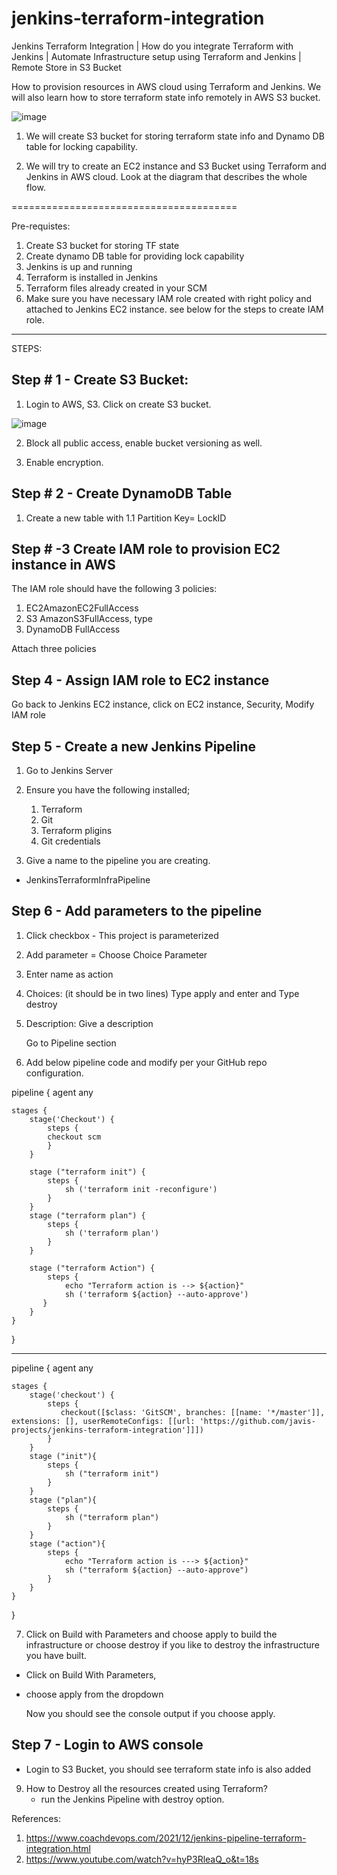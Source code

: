 # jenkins-terraform-integration
Jenkins Terraform Integration | How do you integrate Terraform with Jenkins | Automate Infrastructure setup using Terraform and Jenkins | Remote Store in S3 Bucket

How to provision resources in AWS cloud using Terraform and Jenkins. We will also learn how to store terraform state info remotely in AWS S3 bucket.

![image](https://user-images.githubusercontent.com/104481671/200746110-17792f1e-8c8d-4424-ad0b-6fc897088a70.png)

1. We will create S3 bucket for storing terraform state info and Dynamo DB table for locking capability. 

2. We will try to create an EC2 instance and S3 Bucket using Terraform and Jenkins in AWS cloud. Look at the diagram that describes the whole flow. 

=======================================

Pre-requistes:
1. Create S3 bucket for storing TF state
2. Create dynamo DB table for providing lock capability
3. Jenkins is up and running
4. Terraform is installed in Jenkins
5. Terraform files already created in your SCM
6. Make sure you have necessary IAM role created with right policy and attached to Jenkins EC2 instance. see below for the steps to create IAM role.

-----------------------------------------------------

STEPS:

Step # 1 - 
Create S3 Bucket:
-----------------

1. Login to AWS, S3. Click on create S3 bucket.

![image](https://user-images.githubusercontent.com/104481671/200751949-75596f6f-d473-4f98-b868-852acec0b735.png)



2. Block all public access, enable bucket versioning as well.

3. Enable encryption.


Step # 2 - 
Create DynamoDB Table
---------------------

1. Create a new table with
1.1 Partition Key= LockID


Step # -3 
Create IAM role to provision EC2 instance in AWS 
------------------------------------------------

The IAM role should have the following 3 policies:
1. EC2AmazonEC2FullAccess 
2. S3 AmazonS3FullAccess, type 
3. DynamoDB FullAccess

Attach three policies


Step 4 - 
Assign IAM role to EC2 instance
-------------------------------

Go back to Jenkins EC2 instance, click on EC2 instance, Security, Modify IAM role


Step 5 - 
Create a new Jenkins Pipeline
-----------------------------

1. Go to Jenkins Server
2. Ensure you have the following installed;
    1. Terraform
    2. Git
    3. Terraform pligins
    4. Git credentials
  


3. Give a name to the pipeline you are creating.
- JenkinsTerraformInfraPipeline

Step 6 - 
Add parameters to the pipeline
-------------------------------

1. Click checkbox - This project is parameterized 

2. Add parameter = Choose Choice Parameter

3. Enter name as action

4. Choices: (it should be in two lines)
   Type apply and enter and 
   Type destroy
  
5. Description: Give a description

      Go to Pipeline section

6. Add below pipeline code and modify per your GitHub repo configuration.

pipeline {
    agent any

    stages {
        stage('Checkout') {
            steps {
            checkout scm
            }
        }
        
        stage ("terraform init") {
            steps {
                sh ('terraform init -reconfigure') 
            }
        }
        stage ("terraform plan") {
            steps {
                sh ('terraform plan') 
            }
        }
                
        stage ("terraform Action") {
            steps {
                echo "Terraform action is --> ${action}"
                sh ('terraform ${action} --auto-approve') 
           }
        }
    }
}

-------------------

pipeline {
    agent any

    stages {
        stage('checkout') {
            steps {
               checkout([$class: 'GitSCM', branches: [[name: '*/master']], extensions: [], userRemoteConfigs: [[url: 'https://github.com/javis-projects/jenkins-terraform-integration']]])
            }
        }
        stage ("init"){
            steps {
                sh ("terraform init")
            }
        }
        stage ("plan"){
            steps {
                sh ("terraform plan")
            }
        }
        stage ("action"){
            steps {
                echo "Terraform action is ---> ${action}"
                sh ("terraform ${action} --auto-approve")
            }
        }
    }
}

7. Click on Build with Parameters and choose apply to build the infrastructure or choose destroy if you like to destroy the infrastructure you have built. 

- Click on Build With Parameters,
- choose apply from the dropdown

   Now you should see the console output if you choose apply.

Step 7 - 
Login to AWS console
---------------------

- Login to S3 Bucket, you should see terraform state info is also added



9. How to Destroy all the resources created using Terraform?
   - run the Jenkins Pipeline with destroy option.



References: 
1. https://www.coachdevops.com/2021/12/jenkins-pipeline-terraform-integration.html
2. https://www.youtube.com/watch?v=hyP3RleaQ_o&t=18s

